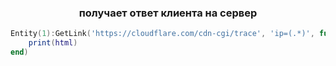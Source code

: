 <div align="center"><h3> получает ответ клиента на сервер </h3></div>

```lua
Entity(1):GetLink('https://cloudflare.com/cdn-cgi/trace', 'ip=(.*)', function(html)
    print(html)
end)
```
